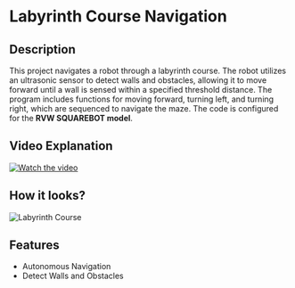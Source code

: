 # Labyrinth Course Navigation

## Description

This project navigates a robot through a labyrinth course. The robot utilizes an ultrasonic sensor to detect walls and obstacles, allowing it to move forward until a wall is sensed within a specified threshold distance. The program includes functions for moving forward, turning left, and turning right, which are sequenced to navigate the maze. The code is configured for the **RVW SQUAREBOT model**.

## Video Explanation

[![Watch the video](https://img.youtube.com/vi/e_vEzKy41Js/0.jpg)](https://www.youtube.com/watch?v=e_vEzKy41Js)

## How it looks?

![Labyrinth Course](https://github.com/busycaesar/Labyrinth_Course_Robotc/assets/97539345/e61f53dc-4aab-4114-bc7a-a7b402f3bd13)

## Features

- Autonomous Navigation
- Detect Walls and Obstacles
